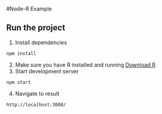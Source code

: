 #Node-R Example

## Run the project
1. Install dependencies
```
npm install
```
2. Make sure you have R installed and running
[Download R](https://cran.r-project.org)
3. Start development server
```
npm start
```
4. Navigate to result
```
http://localhost:3000/
```